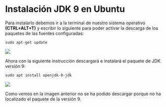 # Instalación JDK 9 en Ubuntu

Para instalarlo debemos ir a la terminal de nuestro sistema operativo **(CTRL+ALT+T)**  y escribir lo siguiente para poder activar la descarga de los paquetes de las fuentes configuradas:  
```
sudo apt-get update
```

<img src="https://github.com/GraceCaraballoP/Instalaci-n-JDK-9-en-Ubuntu/blob/main/Captura1.png">  

Ahora con la siguiente instrucción descargará e instalará el paquete de JDK versión 9:  
```
sudo apt install openjdk-9-jdk
```

<img src="https://github.com/GraceCaraballoP/Instalaci-n-JDK-9-en-Ubuntu/blob/main/Captura2.png">  

Como vemos en la imagen anterior no se ha podido descargar porque no ha localizado el paquete de la versión 9.
